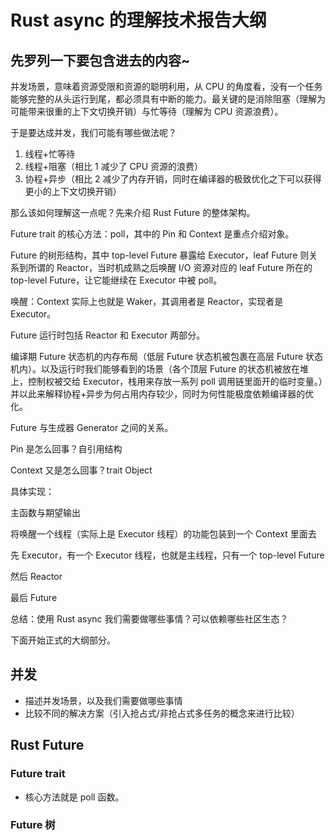 # Rust async 的理解技术报告大纲

## 先罗列一下要包含进去的内容~

并发场景，意味着资源受限和资源的聪明利用，从 CPU 的角度看，没有一个任务能够完整的从头运行到尾，都必须具有中断的能力。最关键的是消除阻塞（理解为可能带来很重的上下文切换开销）与忙等待（理解为 CPU 资源浪费）。

于是要达成并发，我们可能有哪些做法呢？

1. 线程+忙等待
2. 线程+阻塞（相比 1 减少了 CPU 资源的浪费）
3. 协程+异步（相比 2 减少了内存开销，同时在编译器的极致优化之下可以获得更小的上下文切换开销）

那么该如何理解这一点呢？先来介绍 Rust Future 的整体架构。

Future trait 的核心方法：poll，其中的 Pin 和 Context 是重点介绍对象。

Future 的树形结构，其中 top-level Future 暴露给 Executor，leaf Future 则关系到所谓的 Reactor，当时机成熟之后唤醒 I/O 资源对应的 leaf Future 所在的 top-level Future，让它能继续在 Executor 中被 poll。

唤醒：Context 实际上也就是 Waker，其调用者是 Reactor，实现者是 Executor。

Future 运行时包括 Reactor 和 Executor 两部分。

编译期 Future 状态机的内存布局（低层 Future 状态机被包裹在高层 Future 状态机内）。以及运行时我们能够看到的场景（各个顶层 Future 的状态机被放在堆上，控制权被交给 Executor，栈用来存放一系列 poll 调用链里面开的临时变量。）并以此来解释协程+异步为何占用内存较少，同时为何性能极度依赖编译器的优化。

Future 与生成器 Generator 之间的关系。

Pin 是怎么回事？自引用结构

Context 又是怎么回事？trait Object

具体实现：

主函数与期望输出

将唤醒一个线程（实际上是 Executor 线程）的功能包装到一个 Context 里面去

先 Executor，有一个 Executor 线程，也就是主线程，只有一个 top-level Future

然后 Reactor

最后 Future

总结：使用 Rust async 我们需要做哪些事情？可以依赖哪些社区生态？

下面开始正式的大纲部分。

## 并发

* 描述并发场景，以及我们需要做哪些事情
* 比较不同的解决方案（引入抢占式/非抢占式多任务的概念来进行比较）

## Rust Future

### Future trait

* 核心方法就是 poll 函数。

### Future 树



